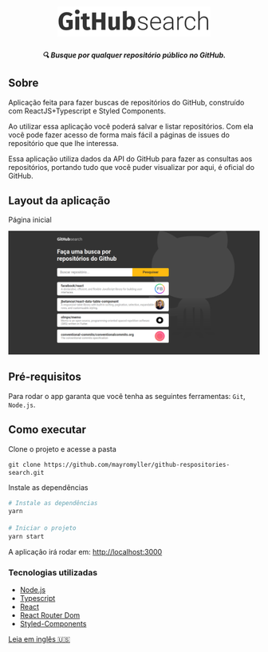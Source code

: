 <h1 align="center">
	<img src="./src/assets/logo_dark.svg"/>
</h1>
<h5 align="center">
  🔍 Busque por qualquer repositório público no GitHub.
</h5>

## Sobre

Aplicação feita para fazer buscas de repositórios do GitHub, construído com ReactJS+Typescript e Styled Components.

Ao utilizar essa aplicação você poderá salvar e listar repositórios. Com ela você pode fazer acesso de forma mais fácil a páginas de issues do repositório que que lhe interessa.

Essa aplicação utiliza dados da API do GitHub para fazer as consultas aos repositórios, portando tudo que você puder visualizar por aqui, é oficial do GitHub.

## Layout da aplicação

Página inicial

<img  src="./src/assets/screenshots/repositories-github-search.png"/>

## Pré-requisitos

Para rodar o app garanta que você tenha as seguintes ferramentas: `Git`, `Node.js`.

## Como executar

Clone o projeto e acesse a pasta

```
git clone https://github.com/mayromyller/github-respositories-search.git
```

Instale as dependências

```bash
# Instale as dependências
yarn

# Iniciar o projeto
yarn start
```

A aplicação irá rodar em: [http://localhost:3000](http://localhost:3000)

### Tecnologias utilizadas

- [Node.js](https://nodejs.org/en/)
- [Typescript](https://www.typescriptlang.org/)
- [React](https://pt-br.reactjs.org/)
- [React Router Dom](https://github.com/ReactTraining/react-router/tree/master/packages/react-router-dom)
- [Styled-Components](https://styled-components.com/)

[Leia em inglês 🇺🇸](./README.md)
